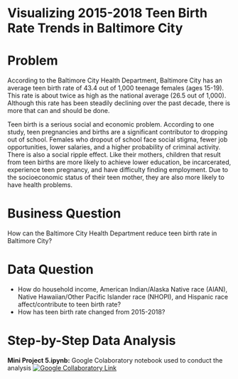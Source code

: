 # Visualizing 2015-2018 Teen Birth Rate Trends in Baltimore City

# Problem
According to the Baltimore City Health Department, Baltimore City has an average teen birth rate of 43.4 out of 1,000 teenage females (ages 15-19). This rate is about twice as high as the national average (26.5 out of 1,000). Although this rate has been steadily declining over the past decade, there is more that can and should be done.

Teen birth is a serious social and economic problem. According to one study, teen pregnancies and births are a significant contributor to dropping out of school. Females who dropout of school face social stigma, fewer job opportunities, lower salaries, and a higher probability of criminal activity. There is also a social ripple effect. Like their mothers, children that result from teen births are more likely to achieve lower education, be incarcerated, experience teen pregnancy, and have difficulty finding employment. Due to the socioeconomic status of their teen mother, they are also more likely to have health problems.

# Business Question
How can the Baltimore City Health Department reduce teen birth rate in Baltimore City?

# Data Question
- How do household income, American Indian/Alaska Native race (AIAN), Native Hawaiian/Other Pacific Islander race (NHOPI), and Hispanic race affect/contribute to teen birth rate?
- How has teen birth rate changed from 2015-2018?

# Step-by-Step Data Analysis

**Mini Project 5.ipynb:** Google Colaboratory notebook used to conduct the analysis [![Google Collaboratory Link](https://colab.research.google.com/assets/colab-badge.svg)](https://colab.research.google.com/drive/11uSwNie4bjdrR64gUIkjoTvihHQT0HKU#scrollTo=6owqeXfvZ0Tt)
